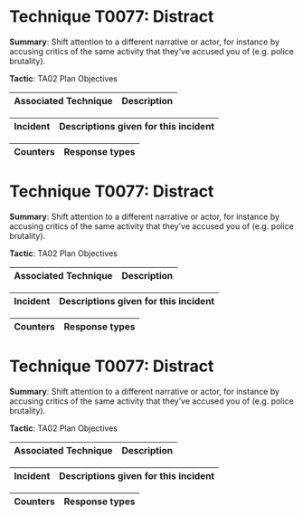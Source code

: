 # Technique T0077: Distract

**Summary**: Shift attention to a different narrative or actor, for instance by accusing critics of the same activity that they’ve accused you of (e.g. police brutality).

**Tactic**: TA02 Plan Objectives 


| Associated Technique | Description |
| --------- | ------------------------- |



| Incident | Descriptions given for this incident |
| -------- | -------------------- |



| Counters | Response types |
| -------- | -------------- |


# Technique T0077: Distract

**Summary**: Shift attention to a different narrative or actor, for instance by accusing critics of the same activity that they’ve accused you of (e.g. police brutality).

**Tactic**: TA02 Plan Objectives 


| Associated Technique | Description |
| --------- | ------------------------- |



| Incident | Descriptions given for this incident |
| -------- | -------------------- |



| Counters | Response types |
| -------- | -------------- |


# Technique T0077: Distract

**Summary**: Shift attention to a different narrative or actor, for instance by accusing critics of the same activity that they’ve accused you of (e.g. police brutality).

**Tactic**: TA02 Plan Objectives


| Associated Technique | Description |
| --------- | ------------------------- |



| Incident | Descriptions given for this incident |
| -------- | -------------------- |



| Counters | Response types |
| -------- | -------------- |


